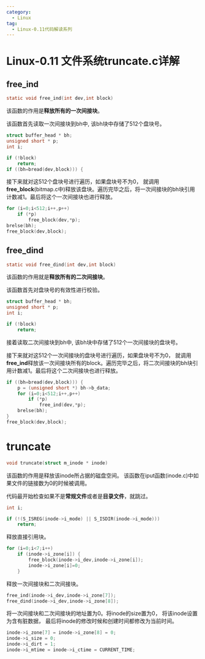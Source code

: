 ```yaml
---
category:
  - Linux
tag:
  - Linux-0.11代码解读系列
---
```


# Linux-0.11 文件系统truncate.c详解

## free_ind
```c
static void free_ind(int dev,int block)
```
该函数的作用是**释放所有的一次间接块**。

该函数首先读取一次间接块到bh中, 该bh块中存储了512个盘块号。
```c
struct buffer_head * bh;
unsigned short * p;
int i;

if (!block)
    return;
if ((bh=bread(dev,block))) {
```

接下来就对这512个盘块号进行遍历，如果盘块号不为0， 就调用**free_block**(bitmap.c中)释放该盘块。遍历完毕之后，将一次间接块的bh块引用计数减1。最后将这个一次间接块也进行释放。

```c
for (i=0;i<512;i++,p++)
    if (*p)
        free_block(dev,*p);
brelse(bh);
free_block(dev,block);
```


## free_dind
```c
static void free_dind(int dev,int block)
```
该函数的作用就是**释放所有的二次间接块**。

该函数首先对盘块号的有效性进行校验。

```c
struct buffer_head * bh;
unsigned short * p;
int i;

if (!block)
    return;
```

接着读取二次间接块到bh中, 该bh块中存储了512个一次间接块的盘块号。

接下来就对这512个一次间接块的盘块号进行遍历，如果盘块号不为0， 就调用**free_ind**释放该一次间接块所有的block。遍历完毕之后，将二次间接块的bh块引用计数减1。最后将这个二次间接块也进行释放。

```c
if ((bh=bread(dev,block))) {
    p = (unsigned short *) bh->b_data;
    for (i=0;i<512;i++,p++)
        if (*p)
            free_ind(dev,*p);
    brelse(bh);
}
free_block(dev,block);
```

# truncate
```c
void truncate(struct m_inode * inode)
```
该函数的作用是释放该inode所占据的磁盘空间。 该函数在iput函数(inode.c)中如果文件的链接数为0的时候被调用。

代码最开始检查如果不是**常规文件**或者是**目录文件**，就跳过。
```c
int i;

if (!(S_ISREG(inode->i_mode) || S_ISDIR(inode->i_mode)))
    return;
```

释放直接引用块。
```c
for (i=0;i<7;i++)
    if (inode->i_zone[i]) {
        free_block(inode->i_dev,inode->i_zone[i]);
        inode->i_zone[i]=0;
    }

```

释放一次间接块和二次间接块。
```c
free_ind(inode->i_dev,inode->i_zone[7]);
free_dind(inode->i_dev,inode->i_zone[8]);
```

将一次间接块和二次间接块的地址置为0。将inode的size置为0， 将该inode设置为含有脏数据， 最后将inode的修改时候和创建时间都修改为当前时间。

```c
inode->i_zone[7] = inode->i_zone[8] = 0;
inode->i_size = 0;
inode->i_dirt = 1;
inode->i_mtime = inode->i_ctime = CURRENT_TIME;
```